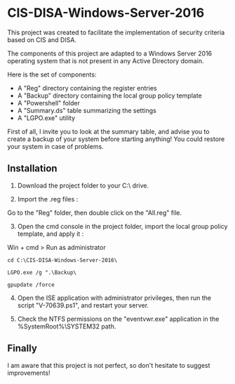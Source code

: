 # CIS-DISA-Windows-Server-2016

This project was created to facilitate the implementation of security criteria based on CIS and DISA.

The components of this project are adapted to a Windows Server 2016 operating system that is not present in any Active Directory domain.

Here is the set of components:
- A "Reg" directory containing the register entries
- A "Backup" directory containing the local group policy template
- A "Powershell" folder
- A "Summary.ds" table summarizing the settings
- A "LGPO.exe" utility

First of all, I invite you to look at the summary table, and advise you to create a backup of your system before starting anything! You could restore your system in case of problems.


## Installation

1) Download the project folder to your C:\ drive.

2) Import the .reg files :

Go to the "Reg" folder, then double click on the "All.reg" file.

3) Open the cmd console in the project folder, import the local group policy template, and apply it :

Win + cmd > Run as administrator

```
cd C:\CIS-DISA-Windows-Server-2016\
```
```
LGPO.exe /g ".\Backup\
```
```
gpupdate /force
```
4) Open the ISE application with administrator privileges, then run the script "V-70639.ps1", and restart your server.

5) Check the NTFS permissions on the "eventvwr.exe" application in the %SystemRoot%\SYSTEM32 path.



## Finally

I am aware that this project is not perfect, so don't hesitate to suggest improvements!
